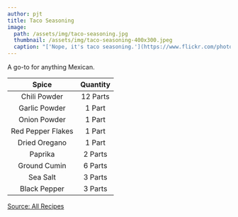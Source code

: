 ```yaml
---
author: pjt
title: Taco Seasoning
image:
  path: /assets/img/taco-seasoning.jpg
  thumbnail: /assets/img/taco-seasoning-400x300.jpeg
  caption: "['Nope, it's taco seasoning.'](https://www.flickr.com/photos/48987853@N00/6874939606) by [makahansen](https://www.flickr.com/photos/48987853@N00) is licensed under [CC BY-NC-ND 2.0](https://creativecommons.org/licenses/by-nc-nd/2.0/?ref=ccsearch&atype=rich)"
---
```


A go-to for anything Mexican.

|           Spice           | Quantity |
|:-------------------------:|:--------:|
|        Chili Powder       | 12 Parts |
|       Garlic Powder       |  1 Part  |
|        Onion Powder       |  1 Part  |
|     Red Pepper Flakes     |  1 Part  |
|       Dried Oregano       |  1 Part  |
|          Paprika          |  2 Parts |
|        Ground Cumin       |  6 Parts |
|          Sea Salt         |  3 Parts |
|        Black Pepper       |  3 Parts |

[Source: All Recipes](https://www.allrecipes.com/recipe/46653/taco-seasoning-i/)

